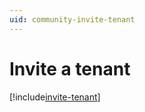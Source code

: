 ```yaml
---
uid: community-invite-tenant
---
```


# Invite a tenant

[!include[invite-tenant](includes/invite-tenant.md)]